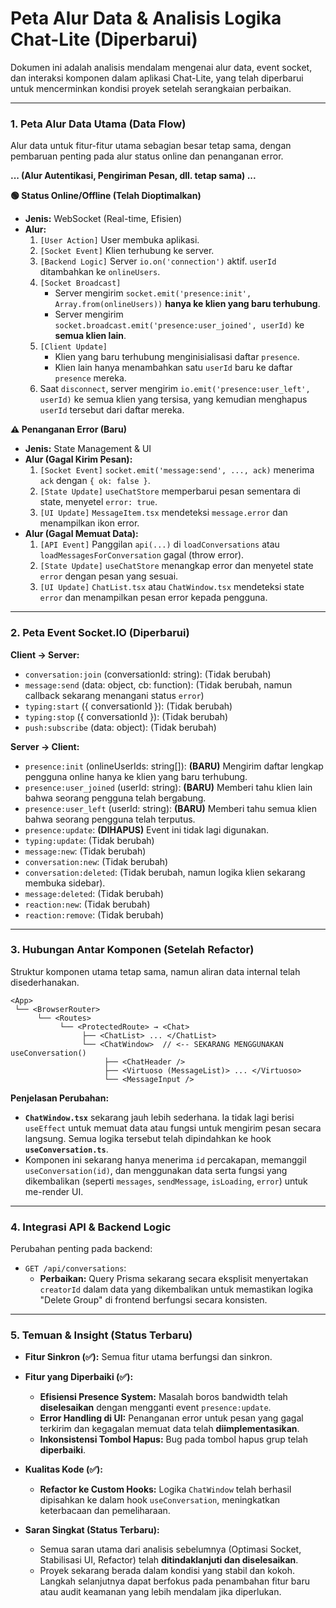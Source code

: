 # Peta Alur Data & Analisis Logika Chat-Lite (Diperbarui)

Dokumen ini adalah analisis mendalam mengenai alur data, event socket, dan interaksi komponen dalam aplikasi Chat-Lite, yang telah diperbarui untuk mencerminkan kondisi proyek setelah serangkaian perbaikan.

---

### 1. Peta Alur Data Utama (Data Flow)

Alur data untuk fitur-fitur utama sebagian besar tetap sama, dengan pembaruan penting pada alur status online dan penanganan error.

**... (Alur Autentikasi, Pengiriman Pesan, dll. tetap sama) ...**

**🟢 Status Online/Offline (Telah Dioptimalkan)**
*   **Jenis:** WebSocket (Real-time, Efisien)
*   **Alur:**
    1.  `[User Action]` User membuka aplikasi.
    2.  `[Socket Event]` Klien terhubung ke server.
    3.  `[Backend Logic]` Server `io.on('connection')` aktif. `userId` ditambahkan ke `onlineUsers`.
    4.  `[Socket Broadcast]`
        *   Server mengirim `socket.emit('presence:init', Array.from(onlineUsers))` **hanya ke klien yang baru terhubung**.
        *   Server mengirim `socket.broadcast.emit('presence:user_joined', userId)` ke **semua klien lain**.
    5.  `[Client Update]`
        *   Klien yang baru terhubung menginisialisasi daftar `presence`.
        *   Klien lain hanya menambahkan satu `userId` baru ke daftar `presence` mereka.
    6.  Saat `disconnect`, server mengirim `io.emit('presence:user_left', userId)` ke semua klien yang tersisa, yang kemudian menghapus `userId` tersebut dari daftar mereka.

**⚠️ Penanganan Error (Baru)**
*   **Jenis:** State Management & UI
*   **Alur (Gagal Kirim Pesan):**
    1.  `[Socket Event]` `socket.emit('message:send', ..., ack)` menerima `ack` dengan `{ ok: false }`.
    2.  `[State Update]` `useChatStore` memperbarui pesan sementara di state, menyetel `error: true`.
    3.  `[UI Update]` `MessageItem.tsx` mendeteksi `message.error` dan menampilkan ikon error.
*   **Alur (Gagal Memuat Data):**
    1.  `[API Event]` Panggilan `api(...)` di `loadConversations` atau `loadMessagesForConversation` gagal (throw error).
    2.  `[State Update]` `useChatStore` menangkap error dan menyetel state `error` dengan pesan yang sesuai.
    3.  `[UI Update]` `ChatList.tsx` atau `ChatWindow.tsx` mendeteksi state `error` dan menampilkan pesan error kepada pengguna.

---

### 2. Peta Event Socket.IO (Diperbarui)

**Client → Server:**
*   `conversation:join` (conversationId: string): (Tidak berubah)
*   `message:send` (data: object, cb: function): (Tidak berubah, namun callback sekarang menangani status `error`)
*   `typing:start` ({ conversationId }): (Tidak berubah)
*   `typing:stop` ({ conversationId }): (Tidak berubah)
*   `push:subscribe` (data: object): (Tidak berubah)

**Server → Client:**
*   `presence:init` (onlineUserIds: string[]): **(BARU)** Mengirim daftar lengkap pengguna online hanya ke klien yang baru terhubung.
*   `presence:user_joined` (userId: string): **(BARU)** Memberi tahu klien lain bahwa seorang pengguna telah bergabung.
*   `presence:user_left` (userId: string): **(BARU)** Memberi tahu semua klien bahwa seorang pengguna telah terputus.
*   `presence:update`: **(DIHAPUS)** Event ini tidak lagi digunakan.
*   `typing:update`: (Tidak berubah)
*   `message:new`: (Tidak berubah)
*   `conversation:new`: (Tidak berubah)
*   `conversation:deleted`: (Tidak berubah, namun logika klien sekarang membuka sidebar).
*   `message:deleted`: (Tidak berubah)
*   `reaction:new`: (Tidak berubah)
*   `reaction:remove`: (Tidak berubah)

---

### 3. Hubungan Antar Komponen (Setelah Refactor)

Struktur komponen utama tetap sama, namun aliran data internal telah disederhanakan.

```
<App>
 └── <BrowserRouter>
      └── <Routes>
           └── <ProtectedRoute> → <Chat>
                ├── <ChatList> ... </ChatList>
                └── <ChatWindow>  // <-- SEKARANG MENGGUNAKAN useConversation()
                     ├── <ChatHeader />
                     ├── <Virtuoso (MessageList)> ... </Virtuoso>
                     └── <MessageInput />
```

**Penjelasan Perubahan:**
*   **`ChatWindow.tsx`** sekarang jauh lebih sederhana. Ia tidak lagi berisi `useEffect` untuk memuat data atau fungsi untuk mengirim pesan secara langsung. Semua logika tersebut telah dipindahkan ke hook **`useConversation.ts`**.
*   Komponen ini sekarang hanya menerima `id` percakapan, memanggil `useConversation(id)`, dan menggunakan data serta fungsi yang dikembalikan (seperti `messages`, `sendMessage`, `isLoading`, `error`) untuk me-render UI.

---

### 4. Integrasi API & Backend Logic

Perubahan penting pada backend:

*   `GET /api/conversations`:
    *   **Perbaikan:** Query Prisma sekarang secara eksplisit menyertakan `creatorId` dalam data yang dikembalikan untuk memastikan logika "Delete Group" di frontend berfungsi secara konsisten.

---

### 5. Temuan & Insight (Status Terbaru)

*   **Fitur Sinkron (✅):** Semua fitur utama berfungsi dan sinkron.

*   **Fitur yang Diperbaiki (✅):**
    *   **Efisiensi Presence System:** Masalah boros bandwidth telah **diselesaikan** dengan mengganti event `presence:update`.
    *   **Error Handling di UI:** Penanganan error untuk pesan yang gagal terkirim dan kegagalan memuat data telah **diimplementasikan**.
    *   **Inkonsistensi Tombol Hapus:** Bug pada tombol hapus grup telah **diperbaiki**.

*   **Kualitas Kode (✅):**
    *   **Refactor ke Custom Hooks:** Logika `ChatWindow` telah berhasil dipisahkan ke dalam hook `useConversation`, meningkatkan keterbacaan dan pemeliharaan.

*   **Saran Singkat (Status Terbaru):**
    *   Semua saran utama dari analisis sebelumnya (Optimasi Socket, Stabilisasi UI, Refactor) telah **ditindaklanjuti dan diselesaikan**.
    *   Proyek sekarang berada dalam kondisi yang stabil dan kokoh. Langkah selanjutnya dapat berfokus pada penambahan fitur baru atau audit keamanan yang lebih mendalam jika diperlukan.